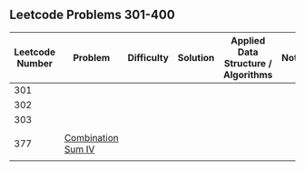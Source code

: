 ## Leetcode Problems 301-400

| Leetcode Number | Problem | Difficulty | Solution | Applied Data Structure / Algorithms | Note |
|---|---|---|---|---|---|
| 301 | | | | | |
| 302 | | | | | |
| 303 | | | | | |
| | | | | | |
| 377 | [Combination Sum IV](https://leetcode.com/problems/combination-sum-iv/) | | | | |
| | | | | | |